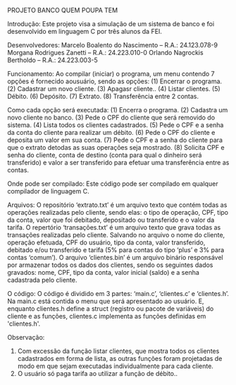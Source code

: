 PROJETO BANCO QUEM POUPA TEM

Introdução:
  Este projeto visa a simulação de um sistema de banco e foi desenvolvido em linguagem C por três alunos da FEI.

Desenvolvedores:
  Marcelo Boalento do Nascimento – R.A.: 24.123.078-9
  Morgana Rodrigues Zanetti – R.A.: 24.223.010-0
  Orlando Nagrockis Bertholdo – R.A.: 24.223.003-5

Funcionamento:
  Ao compilar (iniciar) o programa, um menu contendo 7 opções é fornecido aousuário, sendo as opções:
    (1) Encerrar o programa.
    (2) Cadastrar um novo cliente.
    (3) Apagasr cliente..
    (4) Listar clientes.
    (5) Débito.
    (6) Depósito.
    (7) Extrato.
    (8) Transferência entre 2 contas.

Como cada opção será executada:
  (1) Encerra o programa.
  (2) Cadastra um novo cliente no banco.
  (3) Pede o CPF do cliente que será removido do sistema.
  (4) Lista todos os clientes cadastrados.
  (5) Pede o CPF e a senha da conta do cliente para realizar um débito.
  (6) Pede o CPF do cliente e deposita um valor em sua conta.
  (7) Pede o CPF e a senha do cliente para que o extrato detodas as suas operações seja mostrado.
  (8) Solicita CPF e senha do cliente, conta de destino (conta para qual o dinheiro será transferido) e valor a ser transferido para efetuar uma transferência entre as contas.

Onde pode ser compilado:
  Este código pode ser compilado em qualquer compilador de linguagem C.

Arquivos:
 O repositório ‘extrato.txt’ é um arquivo texto que contém todas as operações realizadas pelo cliente, sendo elas: o tipo de operação, CPF, tipo da conta, valor que foi debitado, 
depositado ou transferido e o valor da tarifa.
  O repertório ‘transações.txt’ é um arquivo texto que grava todas as transações realizadas pelo cliente. Salvando no arquivo o nome do cliente, operação efetuada, CPF do usuário, 
tipo da conta, valor transferido, debitado e/ou transferido e tarifa (5% para contas do tipo ‘plus’ e 3% para contas ‘comum’).
  O arquivo ‘clientes.bin’ é um arquivo binário responsável por armazenar todos os dados dos clientes, sendo os seguintes dados gravados: nome, CPF, tipo da conta, valor inicial 
(saldo) e a senha cadastrada pelo cliente.

O código:
  O código é dividido em 3 partes: ‘main.c’, ‘clientes.c’ e ‘clientes.h’. Na main.c está contida o menu que será apresentado ao usuário. E, enquanto clientes.h define a struct 
(registro ou pacote de variáveis) do cliente e as funções, clientes.c implementa as funções definidas em &#39;clientes.h&#39;.

Observação:
  1. Com excessão da função listar clientes, que mostra todos os clientes cadastrados em forma de lista, as outras funções foram projetadas de modo em que sejam executadas
individualmente para cada cliente.
  2. O usuário só paga tarifa ao utilizar a função de débito..
